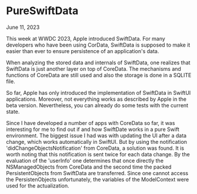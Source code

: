 #  PureSwiftData

June 11, 2023

This week at WWDC 2023, Apple introduced SwiftData.
For many developers who have been using CorData, SwiftData is supposed to make it easier than ever to ensure persistence of an application's data.

When analyzing the stored data and internals of SwiftData, one realizes that SwiftData is just another layer on top of CoreData. The mechanisms and functions of CoreData are still used and also the storage is done in a SQLITE file.

So far, Apple has only introduced the implementation of SwiftData in SwiftUI applications. Moreover, not everything works as described by Apple in the beta version. Nevertheless, you can already do some tests with the current state.

Since I have developed a number of apps with CoreData so far, it was interesting for me to find out if and how SwiftDate works in a pure Swift environment.
The biggest issue I had was with updating the UI after a data change, which works automatically in SwiftUI. But by using the notification 'didChangeObjectsNotification' from CoreData, a solution was found. It is worth noting that this notification is sent twice for each data change. By the evaluation of the 'userInfo' one determines that once directly the NSManagedObjects from CoreData and the second time the packed PersistentObjects from SwiftData are transferred. Since one cannot access the PersistenObjects unfortunately, the variables of the ModelContext were used for the actualization.

